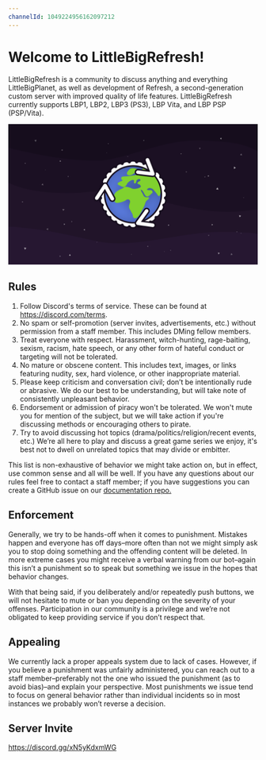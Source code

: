 ```yaml
---
channelId: 1049224956162097212
---
```

# Welcome to LittleBigRefresh!

LittleBigRefresh is a community to discuss anything and everything LittleBigPlanet, as well as development of Refresh, a second-generation custom server with improved quality of life features. LittleBigRefresh currently supports LBP1, LBP2, LBP3 (PS3), LBP Vita, and LBP PSP (PSP/Vita).

![LittleBigRefresh Banner](https://raw.githubusercontent.com/LittleBigRefresh/Branding/main/banners/refresh_banner_1080x_notext.png)

## Rules

1. Follow Discord's terms of service. These can be found at <https://discord.com/terms>.
2. No spam or self-promotion (server invites, advertisements, etc.) without permission from a staff member. This includes DMing fellow members.
3. Treat everyone with respect. Harassment, witch-hunting, rage-baiting, sexism, racism, hate speech, or any other form of hateful conduct or targeting will not be tolerated.
4. No mature or obscene content. This includes text, images, or links featuring nudity, sex, hard violence, or other inappropriate material.
5. Please keep criticism and conversation civil; don’t be intentionally rude or abrasive. We do our best to be understanding, but will take note of consistently unpleasant behavior.
6. Endorsement or admission of piracy won't be tolerated. We won't mute you for mention of the subject, but we will take action if you're discussing methods or encouraging others to pirate.
7. Try to avoid discussing hot topics (drama/politics/religion/recent events, etc.) We’re all here to play and discuss a great game series we enjoy, it's best not to dwell on unrelated topics that may divide or embitter.

This list is non-exhaustive of behavior we might take action on, but in effect, use common sense and all will be well. If you have any questions about our rules feel free to contact a staff member; if you have suggestions you can create a GitHub issue on our [documentation repo.](<https://github.com/LittleBigRefresh/Docs/issues/new>)

## Enforcement

Generally, we try to be hands-off when it comes to punishment. Mistakes happen and everyone has off days–more often than not we might simply ask you to stop doing something and the offending content will be deleted. In more extreme cases you might receive a verbal warning from our bot–again this isn’t a punishment so to speak but something we issue in the hopes that behavior changes.

With that being said, if you deliberately and/or repeatedly push buttons, we will not hesitate to mute or ban you depending on the severity of your offenses. Participation in our community is a privilege and we’re not obligated to keep providing service if you don’t respect that.

## Appealing

We currently lack a proper appeals system due to lack of cases. However, if you believe a punishment was unfairly administered, you can reach out to a staff member–preferably not the one who issued the punishment (as to avoid bias)–and explain your perspective. Most punishments we issue tend to focus on general behavior rather than individual incidents so in most instances we probably won’t reverse a decision.

## Server Invite

https://discord.gg/xN5yKdxmWG
